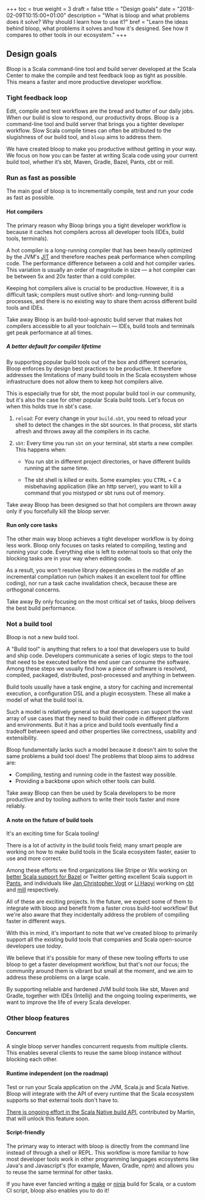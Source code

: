 +++
toc = true
weight = 3
draft = false
title = "Design goals"
date = "2018-02-09T10:15:00+01:00"
description = "What is bloop and what problems does it solve? Why should I learn how to use it?"
bref = "Learn the ideas behind bloop, what problems it solves and how it's designed. See how it compares to other tools in our ecosystem."
+++

## Design goals

Bloop is a Scala command-line tool and build server developed at the Scala
Center to make the compile and test feedback loop as tight as possible. This
means a faster and more productive developer workflow.

### Tight feedback loop

Edit, compile and test workflows are the bread and butter of our daily jobs.
When our build is slow to respond, our productivity drops. Bloop is a
command-line tool and build server that brings you a tighter developer
workflow. Slow Scala compile times can often be attributed to the slugishness
of our build tool, and `bloop` aims to address them.

We have created bloop to make you productive without getting in your way. We
focus on how you can be faster at writing Scala code using your current build
tool, whether it’s sbt, Maven, Gradle, Bazel, Pants, cbt or mill.

### Run as fast as possible

The main goal of bloop is to incrementally compile, test and run your code as
fast as possible.

#### Hot compilers

The primary reason why Bloop brings you a tight developer workflow is because
it caches hot compilers across all developer tools (IDEs, build tools,
terminals).

A hot compiler is a long-running compiler that has been heavily optimized by
the JVM's [JIT](https://en.wikipedia.org/wiki/Just-in-time_compilation) and
therefore reaches peak performance when compiling code. The performance
difference between a cold and hot compiler varies. This variation is usually
an order of magnitude in size — a hot compiler can be between 5x and 20x
faster than a cold compiler.

Keeping hot compilers alive is crucial to be productive. However, it is a
difficult task; compilers must outlive short- and long-running build
processes, and there is no existing way to share them across different build
tools and IDEs.

<span class="label success upper">Take away</span> Bloop is an
build-tool-agnostic build server that makes hot compilers accessible to all
your toolchain — IDEs, build tools and terminals get peak performance at all
times.

##### A better default for compiler lifetime

By supporting popular build tools out of the box and different scenarios,
Bloop enforces by design best practices to be productive. It therefore
addresses the limitations of many build tools in the Scala ecosystem whose
infrastructure does not allow them to keep hot compilers alive.

This is especially true for sbt, the most popular build tool in our
community, but it's also the case for other popular Scala build tools. Let's
focus on when this holds true in sbt's case.

1. `reload`: For every change in your `build.sbt`, you need to reload your
   shell to detect the changes in the sbt sources. In that process, sbt starts
   afresh and throws away all the compilers in its cache.

2. `sbt`: Every time you run `sbt` on your terminal, sbt starts a new
    compiler. This happens when:

    * You run sbt in different project directories, or have different
    builds running at the same time.

    * The sbt shell is killed or exits. Some examples: you <kbd>CTRL</kbd> +
    <kbd>C</kbd> a misbehaving application (like an http server), you want to
    kill a command that you mistyped or sbt runs out of memory.

<span class="label success upper">Take away</span> Bloop has been designed so
that hot compilers are thrown away only if you forcefully kill the bloop
server.

#### Run only core tasks

The other main way bloop achieves a tight developer workflow is by doing less
work. Bloop only focuses on tasks related to compiling, testing and running
your code. Everything else is left to external tools so that only the
blocking tasks are in your way when editing code.

As a result, you won't resolve library dependencies in the middle of an
incremental compilation run (which makes it an excellent tool for offline
coding), nor run a task cache invalidation check, because these are orthogonal concerns.

<span class="label success upper">Take away</span> By only focusing on the
most critical set of tasks, bloop delivers the best build performance.

### Not a build tool

Bloop is not a new build tool.

A "Build tool" is anything that refers to a tool that developers use to build
and ship code. Developers communicate a series of logic steps to the tool
that need to be executed before the end user can consume the software.
Among these steps we usually find how a piece of software is resolved,
compiled, packaged, distributed, post-processed and anything in between.

Build tools usually have a task engine, a story for caching and incremental
execution, a configuration DSL and a plugin ecosystem. These all make a model
of what the build tool is.

Such a model is relatively general so that developers can support the vast
array of use cases that they need to build their code in different platform
and environments. But it has a price and build tools eventually find a
tradeoff between speed and other properties like correctness, usability and
extensibility.

Bloop fundamentally lacks such a model because it doesn't aim to solve the
same problems a build tool does! The problems that bloop aims to address are:

* Compiling, testing and running code in the fastest way possible.
* Providing a backbone upon which other tools can build.

<span class="label success upper">Take away</span> Bloop can then be used by
Scala developers to be more productive and by tooling authors to write their
tools faster and more reliably.

#### A note on the future of build tools

It's an exciting time for Scala tooling!

There is a lot of activity in the build tools field; many smart
people are working on how to make build tools in the Scala ecosystem faster,
easier to use and more correct.

Among these efforts we find organizations like Stripe or Wix working on
[better Scala support for Bazel][scala-bazel] or Twitter getting excellent
Scala support in [Pants][pants], and individuals like [Jan Christopher
Vogt][@cvogt] or [Li Haoyi][@lihaoyi] working on [cbt] and [mill]
respectively.

All of these are exciting projects. In the future, we expect some of them to
integrate with bloop and benefit from a faster cross build-tool workflow! But
we're also aware that they incidentally address the problem of compiling
faster in different ways.

With this in mind, it's important to note that we've created bloop to
primarily support all the existing build tools that companies and Scala
open-source developers use *today*.

We believe that it's possible for many of these new tooling efforts to use
bloop to get a faster development workflow, but that's not our focus; 
the community around them is vibrant but small at the moment, and we aim to
address these problems on a large scale.

By supporting reliable and hardened JVM build tools like sbt, Maven and
Gradle, together with IDEs (Intellij) and the ongoing tooling experiments,
we want to improve the life of every Scala developer.

### Other bloop features

#### Concurrent

A single bloop server handles concurrent requests from multiple clients. This
enables several clients to reuse the same bloop instance without blocking
each other.

#### Runtime independent (on the roadmap)

Test or run your Scala application on the JVM, Scala.js and Scala Native.
Bloop will integrate with the API of every runtime that the Scala ecosystem
supports so that external tools don't have to.

[There is ongoing effort in the Scala Native build API](https://github.com/scala-native/scala-native/pull/1143), contributed by
Martin, that will unlock this feature soon.

#### Script-friendly

The primary way to interact with bloop is directly from the command line
instead of through a shell or REPL. This workflow is more familiar to how
most developer tools work in other programming languages ecosystems like
Java's and Javascript's (for example, Maven, Gradle, npm) and allows you to
reuse the same terminal for other tasks.

If you have ever fancied writing a [make] or [ninja] build for Scala, or a custom CI script, bloop also enables you to do it!

[scala/scala]: https://github.com/scala/scala
[sbt/zinc]: https://github.com/sbt/zinc
[@cvogt]: https://github.com/cvogt
[@lihaoyi]: https://github.com/lihaoyi
[pants]: https://github.com/pantsbuild/pants
[scala-bazel]: https://github.com/bazelbuild/rules_scala
[cbt]: https://github.com/cvogt/cbt
[mill]: https://github.com/lihaoyi/mill
[make]: https://www.gnu.org/software/make/
[ninja]: https://ninja-build.org/